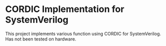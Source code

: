 # CORDIC Implementation for SystemVerilog
This project implements various function using CORDIC for SystemVerilog.
Has not been tested on hardware.
